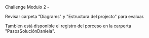 Challenge Modulo 2 -  

Revisar carpeta "Diagrams" y "Estructura del projecto" para evaluar. 

También está disponible el registro del porceso en la carperta "PasosSoluciónDaniela".
